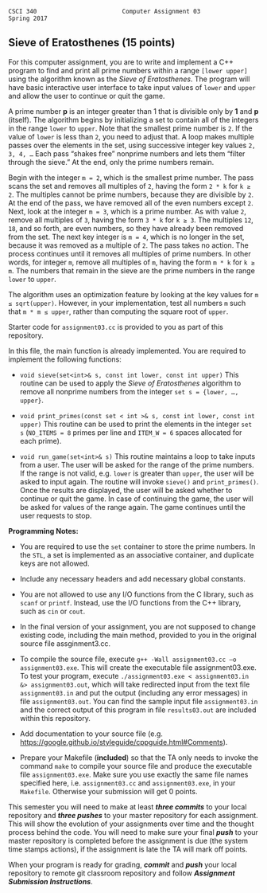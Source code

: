 	CSCI 340						Computer Assignment 03	             Spring 2017

<h2>Sieve of Eratosthenes (15 points)</h2> 

For this computer assignment, you are to write and implement a C++ program to find and print all prime numbers within a range `[lower upper]` using the algorithm known as the *Sieve of Eratosthenes*. The program will have basic interactive user interface to take input values of `lower` and `upper` and allow the user to continue or quit the game.A prime number **p** is an integer greater than 1 that is divisible only by **1** and **p** (itself). The algorithm begins by initializing a set to contain all of the integers in the range `lower` to `upper`. Note that the smallest prime number is `2`. If the value of `lower` is less than `2`, you need to adjust that. A loop makes multiple passes over the elements in the set, using successive integer key values `2, 3, 4, …` Each pass “shakes free” nonprime numbers and lets them “filter through the sieve.” At the end, only the prime numbers remain.Begin with the integer `m = 2`, which is the smallest prime number. The pass scans the set and removes all multiples of `2`, having the form `2 * k` for `k ≥ 2`. The multiples cannot be prime numbers, because they are divisible by `2`. At the end of the pass, we have removed all of the even numbers except `2`. Next, look at the integer `m = 3`, which is a prime number. As with value `2`, remove all multiples of `3`, having the form `3 * k` for `k ≥ 3`. The multiples `12`, `18`, and so forth, are even numbers, so they have already been removed from the set. The next key integer is `m = 4`, which is no longer in the set, because it was removed as a multiple of `2`. The pass takes no action. The process continues until it removes all multiples of prime numbers. In other words, for integer `m`, remove all multiples of `m`, having the form `m * k` for `k ≥ m`. The numbers that remain in the sieve are the prime numbers in the range `lower` to `upper`.The algorithm uses an optimization feature by looking at the key values for `m ≤ sqrt(upper)`. However, in your implementation, test all numbers `m` such that `m * m ≤ upper`, rather than computing the square root of `upper`. 

Starter code for `assignment03.cc` is provided to you as part of this repository.In this file, the main function is already implemented. You are required to implement the following functions:

* `void sieve(set<int>& s, const int lower, const int upper)` This routine can be used to apply the *Sieve of Eratosthenes* algorithm to remove all nonprime numbers from the integer `set s = {lower, …, upper}`.

* `void print_primes(const set < int >& s, const int lower, const int upper)` This routine can be used to print the elements in the integer `set s` (`NO_ITEMS = 8` primes per line and `ITEM_W = 6` spaces allocated for each prime).

* `void run_game(set<int>& s)` This routine maintains a loop to take inputs from a user. The user will be asked for the range of the prime numbers. If the range is not valid, e.g. `lower` is greater than `upper`, the user will be asked to input again. The routine will invoke `sieve()` and `print_primes()`. Once the results are displayed, the user will be asked whether to continue or quit the game. In case of continuing the game, the user will be asked for values of the range again. The game continues until the user requests to stop. 

**Programming Notes:*** You are required to use the `set` container to store the prime numbers. In the `STL`, a set is implemented as an associative container, and duplicate keys are not allowed.* Include any necessary headers and add necessary global constants. * You are not allowed to use any I/O functions from the C library, such as `scanf` or `printf`. Instead, use the I/O functions from the C++ library, such as `cin` or `cout`.* In the final version of your assignment, you are not supposed to change existing code, including the main method, provided to you in the original source file assginment3.cc. * To compile the source file, execute `g++ -Wall assignment03.cc –o assignment03.exe`.  This will create the executable file assignment03.exe. To test your program, execute `./assignment03.exe < assignment03.in &> assignment03.out`, which will take redirected input from the text file `assignment03.in` and put the output (including any error messages) in file `assignment03.out`. You can find the sample input file `assignment03.in` and the correct output of this program in file `results03.out` are included within this repository.* Add documentation to your source file (e.g. https://google.github.io/styleguide/cppguide.html#Comments).* Prepare your Makefile (**included**) so that the TA only needs to invoke the command `make` to compile your source file and produce the executable file `assignment03.exe`.  Make sure you use exactly the same file names specified here, i.e. `assignment03.cc` and `assignment03.exe`, in your `Makefile`. Otherwise your submission will get 0 points.This semester you will need to make at least ***three commits*** to your local repository and ***three pushes*** to your master repository for each assignment. This will show the evolution of your assignments over time and the thought process behind the code. You will need to make sure your final ***push*** to your master repository is completed before the assignment is due (the system time stamps actions), if the assignment is late the TA will mark off points.

When your program is ready for grading, ***commit*** and ***push*** your local repository to remote git classroom repository and follow _**Assignment Submission Instructions**_. 
